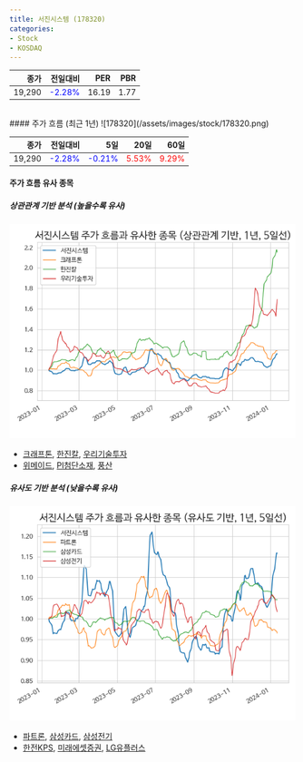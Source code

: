 ```yaml
---
title: 서진시스템 (178320)
categories:
- Stock
- KOSDAQ
---
```


|종가|전일대비|PER|PBR|
|---:|-------:|--:|---:|
|19,290|<span style="color: blue">-2.28%</span>|16.19|1.77|

<!-- more -->
<br>
#### 주가 흐름 (최근 1년)
![178320](/assets/images/stock/178320.png)

|종가|전일대비|5일|20일|60일|
|---:|-------:|--:|---:|---:|
|19,290|<span style="color: blue">-2.28%</span>|<span style="color: blue">-0.21%</span>|<span style="color: red">5.53%</span>|<span style="color: red">9.29%</span>|

<!-- more -->

#### 주가 흐름 유사 종목

##### 상관관계 기반 분석 (높을수록 유사)
![178320](/assets/images/stock/178320_corr.png)
- [크래프톤](/259960/), [한진칼](/180640/), [우리기술투자](/041190/)
- [위메이드](/112040/), [PI첨단소재](/178920/), [풍산](/103140/)

##### 유사도 기반 분석 (낮을수록 유사)	
![178320](/assets/images/stock/178320_sim.png)
- [파트론](/091700/), [삼성카드](/029780/), [삼성전기](/009150/)
- [한전KPS](/051600/), [미래에셋증권](/006800/), [LG유플러스](/032640/)